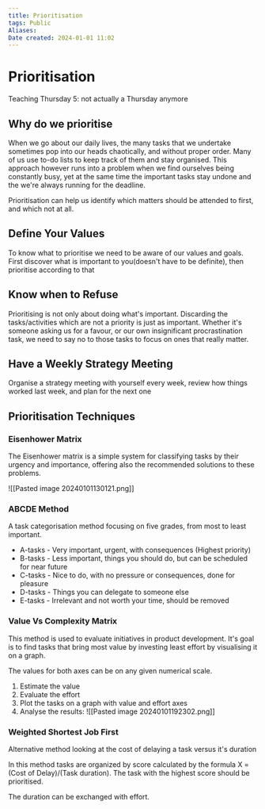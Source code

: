 ```yaml
---
title: Prioritisation
tags: Public
Aliases:
Date created: 2024-01-01 11:02
---
```


# Prioritisation
Teaching Thursday 5: not actually a Thursday anymore


## Why do we prioritise

When we go about our daily lives, the many tasks that we undertake sometimes pop into our heads chaotically, and without proper order. Many of us use to-do lists to keep track of them and stay organised. 
This approach however runs into a problem when we find ourselves being constantly busy, yet at the same time the important tasks stay undone and the we're always running for the deadline. 

Prioritisation can help us identify which matters should be attended to first, and which not at all. 

## Define Your Values

To know what to prioritise we need to be aware of our values and goals. First discover what is important to you(doesn't have to be definite), then prioritise according to that

## Know when to Refuse

Prioritising is not only about doing what's important. Discarding the tasks/activities which are not a priority is just as important. Whether it's someone asking us for a favour, or our own insignificant procrastination task, we need to say no to those tasks to focus on ones that really matter. 

## Have a Weekly Strategy Meeting

Organise a strategy meeting with yourself every week, review how things worked last week, and plan for the next one

## Prioritisation Techniques

### Eisenhower Matrix
The Eisenhower matrix is a simple system for classifying tasks by their urgency and importance, offering also the recommended solutions to these problems. 

![[Pasted image 20240101130121.png]]

### ABCDE Method
A task categorisation method focusing on five grades, from most to least important.

- A-tasks - Very important, urgent, with consequences (Highest priority)
- B-tasks - Less important, things you should do, but can be scheduled for near future 
- C-tasks - Nice to do, with no pressure or consequences, done for pleasure
- D-tasks -  Things you can delegate to someone else
- E-tasks -  Irrelevant and not worth your time, should be removed

### Value Vs Complexity Matrix
This method is used to evaluate initiatives in product development. It's goal is to find tasks that bring most value by investing least effort by visualising it on a graph.

The values for both axes can be on any given numerical scale.

1. Estimate the value
2. Evaluate the effort 
3. Plot the tasks on a graph with value and effort axes
4. Analyse the results:
![[Pasted image 20240101192302.png]]


### Weighted Shortest Job First
Alternative method looking at the cost of delaying a task versus it's duration

In this method tasks are organized by score calculated by the formula X = (Cost of Delay)/(Task duration). The task with the highest score should be prioritised. 

The duration can be exchanged with effort.

  